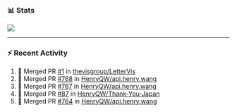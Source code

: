 ### :bar_chart: Stats

<a href="#">
  <img align="center" src="https://github-readme-stats.vercel.app/api?username=henryqw&count_private=true&show_icons=true" />
</a>
<!-- <a href="#">
  <img align="center" src="https://github-readme-stats-git-master.henryqw.vercel.app/api/top-langs/?username=HenryQW&layout=compact" />
</a> -->

---

### :zap: Recent Activity

<!--START_SECTION:activity-->

1. 🎉 Merged PR [#1](https://github.com/thevisgroup/LetterVis/pull/1) in [thevisgroup/LetterVis](https://github.com/thevisgroup/LetterVis)
2. 🎉 Merged PR [#768](https://github.com/HenryQW/api.henry.wang/pull/768) in [HenryQW/api.henry.wang](https://github.com/HenryQW/api.henry.wang)
3. 🎉 Merged PR [#767](https://github.com/HenryQW/api.henry.wang/pull/767) in [HenryQW/api.henry.wang](https://github.com/HenryQW/api.henry.wang)
4. 🎉 Merged PR [#87](https://github.com/HenryQW/Thank-You-Japan/pull/87) in [HenryQW/Thank-You-Japan](https://github.com/HenryQW/Thank-You-Japan)
5. 🎉 Merged PR [#764](https://github.com/HenryQW/api.henry.wang/pull/764) in [HenryQW/api.henry.wang](https://github.com/HenryQW/api.henry.wang)
<!--END_SECTION:activity-->
